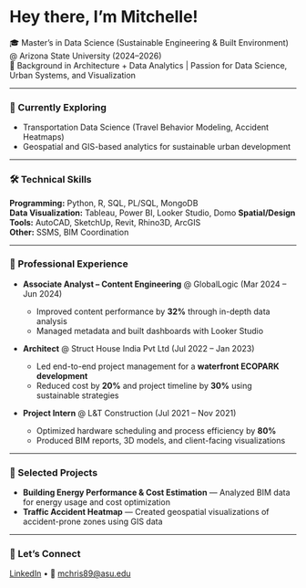 

# Hey there, I’m Mitchelle!  

🎓 Master’s in Data Science (Sustainable Engineering & Built Environment) @ Arizona State University (2024–2026)  
📍 Background in Architecture + Data Analytics | Passion for Data Science, Urban Systems, and Visualization  

---

### 🔭 Currently Exploring
- Transportation Data Science (Travel Behavior Modeling, Accident Heatmaps)  
- Geospatial and GIS-based analytics for sustainable urban development  

---

### 🛠️ Technical Skills
**Programming:** Python, R, SQL, PL/SQL, MongoDB  
**Data Visualization:** Tableau, Power BI, Looker Studio, Domo 
**Spatial/Design Tools:** AutoCAD, SketchUp, Revit, Rhino3D, ArcGIS  
**Other:** SSMS, BIM Coordination  

---

### 💼 Professional Experience
- **Associate Analyst – Content Engineering** @ GlobalLogic (Mar 2024 – Jun 2024)  
  - Improved content performance by **32%** through in-depth data analysis  
  - Managed metadata and built dashboards with Looker Studio  

- **Architect** @ Struct House India Pvt Ltd (Jul 2022 – Jan 2023)  
  - Led end-to-end project management for a **waterfront ECOPARK development**  
  - Reduced cost by **20%** and project timeline by **30%** using sustainable strategies  

- **Project Intern** @ L&T Construction (Jul 2021 – Nov 2021)  
  - Optimized hardware scheduling and process efficiency by **80%**  
  - Produced BIM reports, 3D models, and client-facing visualizations  

---

### 📌 Selected Projects
- **Building Energy Performance & Cost Estimation** — Analyzed BIM data for energy usage and cost optimization  
- **Traffic Accident Heatmap** — Created geospatial visualizations of accident-prone zones using GIS data  

---

### 🔗 Let’s Connect
[LinkedIn](https://www.linkedin.com/in/mitchelle22/) • 📧 mchris89@asu.edu  



